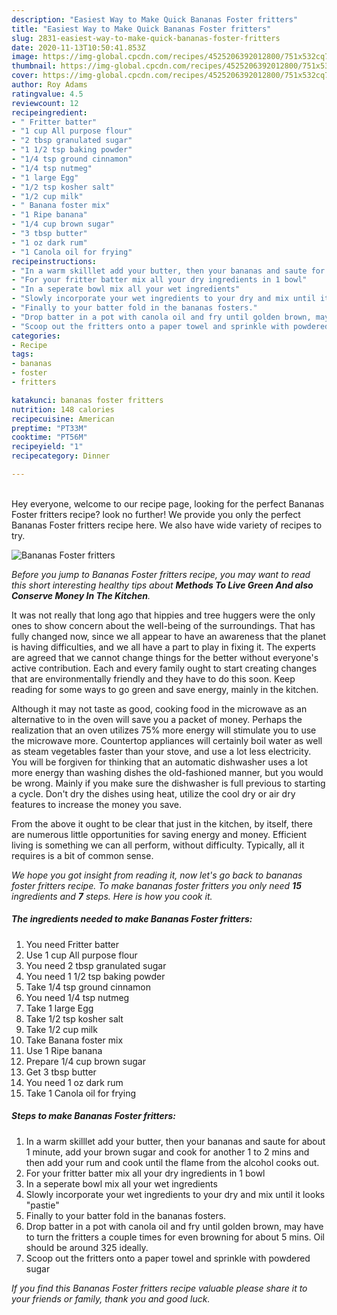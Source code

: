 ```yaml
---
description: "Easiest Way to Make Quick Bananas Foster fritters"
title: "Easiest Way to Make Quick Bananas Foster fritters"
slug: 2831-easiest-way-to-make-quick-bananas-foster-fritters
date: 2020-11-13T10:50:41.853Z
image: https://img-global.cpcdn.com/recipes/4525206392012800/751x532cq70/bananas-foster-fritters-recipe-main-photo.jpg
thumbnail: https://img-global.cpcdn.com/recipes/4525206392012800/751x532cq70/bananas-foster-fritters-recipe-main-photo.jpg
cover: https://img-global.cpcdn.com/recipes/4525206392012800/751x532cq70/bananas-foster-fritters-recipe-main-photo.jpg
author: Roy Adams
ratingvalue: 4.5
reviewcount: 12
recipeingredient:
- " Fritter batter"
- "1 cup All purpose flour"
- "2 tbsp granulated sugar"
- "1 1/2 tsp baking powder"
- "1/4 tsp ground cinnamon"
- "1/4 tsp nutmeg"
- "1 large Egg"
- "1/2 tsp kosher salt"
- "1/2 cup milk"
- " Banana foster mix"
- "1 Ripe banana"
- "1/4 cup brown sugar"
- "3 tbsp butter"
- "1 oz dark rum"
- "1 Canola oil for frying"
recipeinstructions:
- "In a warm skilllet add your butter, then your bananas and saute for about 1 minute, add your brown sugar and cook for another 1 to 2 mins and then add your rum and cook until the flame from the alcohol cooks out."
- "For your fritter batter mix all your dry ingredients in 1 bowl"
- "In a seperate bowl mix all your wet ingredients"
- "Slowly incorporate your wet ingredients to your dry and mix until it looks &#34;pastie&#34;"
- "Finally to your batter fold in the bananas fosters."
- "Drop batter in a pot with canola oil and fry until golden brown, may have to turn the fritters a couple times for even browning for about 5 mins.  Oil should be around 325 ideally."
- "Scoop out the fritters onto a paper towel and sprinkle with powdered sugar"
categories:
- Recipe
tags:
- bananas
- foster
- fritters

katakunci: bananas foster fritters 
nutrition: 148 calories
recipecuisine: American
preptime: "PT33M"
cooktime: "PT56M"
recipeyield: "1"
recipecategory: Dinner

---
```

<br>
Hey everyone, welcome to our recipe page, looking for the perfect Bananas Foster fritters recipe? look no further! We provide you only the perfect Bananas Foster fritters recipe here. We also have wide variety of recipes to try.
<br>


![Bananas Foster fritters](https://img-global.cpcdn.com/recipes/4525206392012800/751x532cq70/bananas-foster-fritters-recipe-main-photo.jpg)

<i>Before you jump to Bananas Foster fritters recipe, you may want to read this short interesting healthy tips about 
<strong>Methods To Live Green And also Conserve Money In The Kitchen</strong>.</i>
</br>

It was not really that long ago that hippies and tree huggers were the only ones to show concern about the well-being of the surroundings. That has fully changed now, since we all appear to have an awareness that the planet is having difficulties, and we all have a part to play in fixing it. The experts are agreed that we cannot change things for the better without everyone's active contribution. Each and every family ought to start creating changes that are environmentally friendly and they have to do this soon. Keep reading for some ways to go green and save energy, mainly in the kitchen.

Although it may not taste as good, cooking food in the microwave as an alternative to in the oven will save you a packet of money. Perhaps the realization that an oven utilizes 75% more energy will stimulate you to use the microwave more. Countertop appliances will certainly boil water as well as steam vegetables faster than your stove, and use a lot less electricity. You will be forgiven for thinking that an automatic dishwasher uses a lot more energy than washing dishes the old-fashioned manner, but you would be wrong. Mainly if you make sure the dishwasher is full previous to starting a cycle. Don't dry the dishes using heat, utilize the cool dry or air dry features to increase the money you save.

From the above it ought to be clear that just in the kitchen, by itself, there are numerous little opportunities for saving energy and money. Efficient living is something we can all perform, without difficulty. Typically, all it requires is a bit of common sense.


<i>We hope you got insight from reading it, now let's go back to bananas foster fritters recipe. To make bananas foster fritters you only need <strong>15</strong> ingredients and <strong>7</strong> steps. Here is how you cook it.
</i>

##### The ingredients needed to make Bananas Foster fritters:

1. You need  Fritter batter
1. Use 1 cup All purpose flour
1. You need 2 tbsp granulated sugar
1. You need 1 1/2 tsp baking powder
1. Take 1/4 tsp ground cinnamon
1. You need 1/4 tsp nutmeg
1. Take 1 large Egg
1. Take 1/2 tsp kosher salt
1. Take 1/2 cup milk
1. Take  Banana foster mix
1. Use 1 Ripe banana
1. Prepare 1/4 cup brown sugar
1. Get 3 tbsp butter
1. You need 1 oz dark rum
1. Take 1 Canola oil for frying


##### Steps to make Bananas Foster fritters:

1. In a warm skilllet add your butter, then your bananas and saute for about 1 minute, add your brown sugar and cook for another 1 to 2 mins and then add your rum and cook until the flame from the alcohol cooks out.
1. For your fritter batter mix all your dry ingredients in 1 bowl
1. In a seperate bowl mix all your wet ingredients
1. Slowly incorporate your wet ingredients to your dry and mix until it looks &#34;pastie&#34;
1. Finally to your batter fold in the bananas fosters.
1. Drop batter in a pot with canola oil and fry until golden brown, may have to turn the fritters a couple times for even browning for about 5 mins.  Oil should be around 325 ideally.
1. Scoop out the fritters onto a paper towel and sprinkle with powdered sugar


<i>If you find this Bananas Foster fritters recipe valuable please share it to your friends or family, thank you and good luck.</i>
